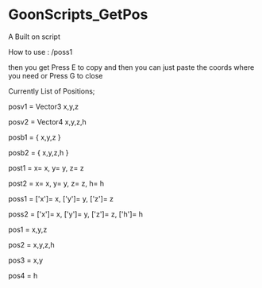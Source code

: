# GoonScripts_GetPos

A Built on script

How to use : /poss1 

then you get Press E to copy and then you can just paste the coords where you need or Press G to close

Currently List of Positions;

posv1  = Vector3 x,y,z

posv2  = Vector4 x,y,z,h

posb1  = { x,y,z }

posb2  = { x,y,z,h }

post1  = x= x, y= y, z= z

post2  = x= x, y= y, z= z, h= h

poss1  = ['x']= x, ['y']= y, ['z']= z

poss2  = ['x']= x, ['y']= y, ['z']= z, ['h']= h

pos1   = x,y,z

pos2   = x,y,z,h

pos3   = x,y

pos4   = h
